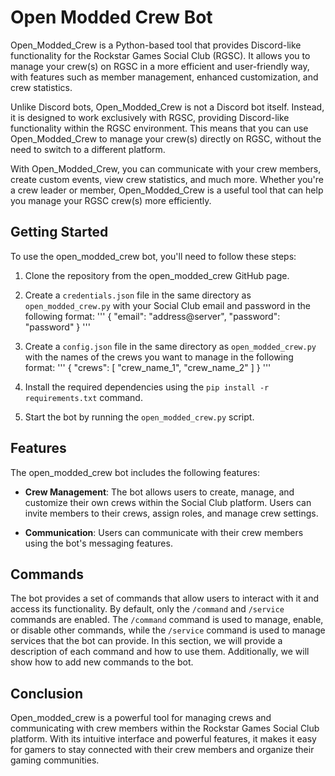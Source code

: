 # Open Modded Crew Bot

Open_Modded_Crew is a Python-based tool that provides Discord-like functionality for the Rockstar Games Social Club (RGSC). It allows you to manage your crew(s) on RGSC in a more efficient and user-friendly way, with features such as member management, enhanced customization, and crew statistics.

Unlike Discord bots, Open_Modded_Crew is not a Discord bot itself. Instead, it is designed to work exclusively with RGSC, providing Discord-like functionality within the RGSC environment. This means that you can use Open_Modded_Crew to manage your crew(s) directly on RGSC, without the need to switch to a different platform.

With Open_Modded_Crew, you can communicate with your crew members, create custom events, view crew statistics, and much more. Whether you're a crew leader or member, Open_Modded_Crew is a useful tool that can help you manage your RGSC crew(s) more efficiently.

## Getting Started

To use the open_modded_crew bot, you'll need to follow these steps:

1. Clone the repository from the open_modded_crew GitHub page.

2. Create a `credentials.json` file in the same directory as `open_modded_crew.py` with your Social Club email and password in the following format:
'''
{
    "email": "address@server",
    "password": "password"
}
'''
3. Create a `config.json` file in the same directory as `open_modded_crew.py` with the names of the crews you want to manage in the following format:
'''
{
    "crews": [
        "crew_name_1",
        "crew_name_2"
    ]
}
'''
4. Install the required dependencies using the `pip install -r requirements.txt` command.

5. Start the bot by running the `open_modded_crew.py` script.

## Features

The open_modded_crew bot includes the following features:

- **Crew Management**: The bot allows users to create, manage, and customize their own crews within the Social Club platform. Users can invite members to their crews, assign roles, and manage crew settings.

- **Communication**: Users can communicate with their crew members using the bot's messaging features.

## Commands

The bot provides a set of commands that allow users to interact with it and access its functionality. By default, only the `/command` and `/service` commands are enabled. The `/command` command is used to manage, enable, or disable other commands, while the `/service` command is used to manage services that the bot can provide. In this section, we will provide a description of each command and how to use them. Additionally, we will show how to add new commands to the bot.

## Conclusion

Open_modded_crew is a powerful tool for managing crews and communicating with crew members within the Rockstar Games Social Club platform. With its intuitive interface and powerful features, it makes it easy for gamers to stay connected with their crew members and organize their gaming communities.